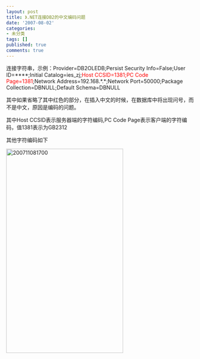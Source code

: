 ```yaml
---
layout: post
title: 》.NET连接DB2的中文编码问题
date: '2007-08-02'
categories:
- 未分类
tags: []
published: true
comments: true
---
```

<p><p>
连接字符串，示例：Provider=DB2OLEDB;Persist Security Info=False;User ID=****;Initial Catalog=ies_zj;<font color="#ff0000">Host CCSID=1381;PC Code Page=1381</font>;Network Address=192.168.*.*;Network Port=50000;Package Collection=DBNULL;Default Schema=DBNULL 
</p>
<p>
其中如果省略了其中红色的部分，在插入中文的时候，在数据库中将出现问号，而不是中文，原因是编码的问题。 
</p>
<p>
其中Host CCSID表示服务器端的字符编码,PC Code Page表示客户端的字符编码，值1381表示为GB2312 
</p>
<p>
其他字符编码如下 
</p>
<p>
<a href="http://fireyang.com/image.axd?picture=WindowsLiveWriter/c793c40c55d5.NETDB2_EFD6/200711081700_2.jpg"><img style="border: 0px" src="http://fireyang.com/image.axd?picture=WindowsLiveWriter/c793c40c55d5.NETDB2_EFD6/200711081700_thumb.jpg" border="0" alt="200711081700" width="314" height="549" /></a> 
</p>
</p>
